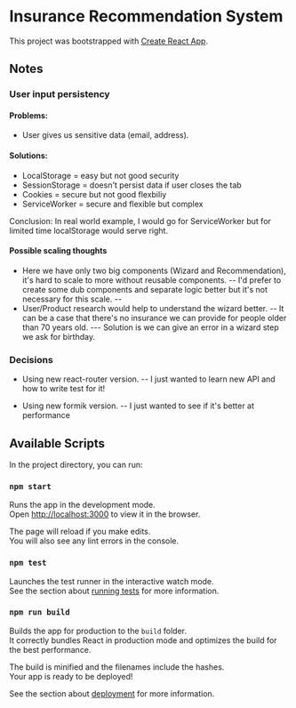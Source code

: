 # Insurance Recommendation System

This project was bootstrapped with [Create React App](https://github.com/facebook/create-react-app).

## Notes

### User input persistency
#### Problems:
  - User gives us sensitive data (email, address).

#### Solutions:

- LocalStorage = easy but not good security
- SessionStorage = doesn't persist data if user closes the tab
- Cookies = secure but not good flexbiliy
- ServiceWorker = secure and flexible but complex

Conclusion: In real world example, I would go for ServiceWorker but for limited time localStorage would serve right.

#### Possible scaling thoughts
  - Here we have only two big components (Wizard and Recommendation), it's hard to scale to more without reusable components.
  -- I'd prefer to create some dub components and separate logic better but it's not necessary for this scale.
  -- 
  - User/Product research would help to understand the wizard better.
  -- It can be a case that there's no insurance we can provide for people older than 70 years old.
  --- Solution is we can give an error in a wizard step we ask for birthday.

### Decisions

  - Using new react-router version.
  -- I just wanted to learn new API and how to write test for it!

  - Using new formik version.
  -- I just wanted to see if it's better at performance

## Available Scripts

In the project directory, you can run:

### `npm start`

Runs the app in the development mode.\
Open [http://localhost:3000](http://localhost:3000) to view it in the browser.

The page will reload if you make edits.\
You will also see any lint errors in the console.

### `npm test`

Launches the test runner in the interactive watch mode.\
See the section about [running tests](https://facebook.github.io/create-react-app/docs/running-tests) for more information.

### `npm run build`

Builds the app for production to the `build` folder.\
It correctly bundles React in production mode and optimizes the build for the best performance.

The build is minified and the filenames include the hashes.\
Your app is ready to be deployed!

See the section about [deployment](https://facebook.github.io/create-react-app/docs/deployment) for more information.
